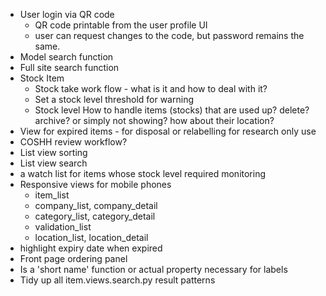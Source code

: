 - User login via QR code
  - QR code printable from the user profile UI
  - user can request changes to the code, but password remains the same.
- Model search function
- Full site search function
- Stock Item 
  - Stock take work flow - what is it and how to deal with it?
  - Set a stock level threshold for warning
  - Stock level How to handle items (stocks) that are used up? delete? archive? or simply not showing? how about their location? 
- View for expired items - for disposal or relabelling for research only use
- COSHH review workflow?
- List view sorting
- List view search
- a watch list for items whose stock level required monitoring
- Responsive views for mobile phones
  - item_list
  - company_list, company_detail
  - category_list, category_detail
  - validation_list
  - location_list, location_detail
- highlight expiry date when expired
- Front page ordering panel
- Is a 'short name' function or actual property necessary for labels
- Tidy up all item.views.search.py result patterns
